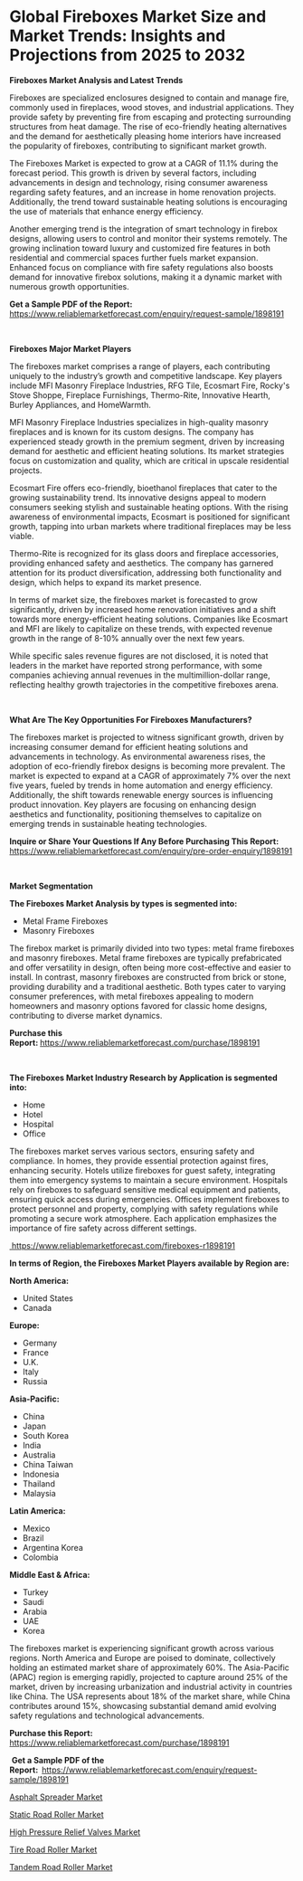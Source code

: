 <p><h1>Global Fireboxes Market Size and Market Trends: Insights and Projections from 2025 to 2032</h1></p><p><strong>Fireboxes Market Analysis and Latest Trends</strong></p>
<p><p>Fireboxes are specialized enclosures designed to contain and manage fire, commonly used in fireplaces, wood stoves, and industrial applications. They provide safety by preventing fire from escaping and protecting surrounding structures from heat damage. The rise of eco-friendly heating alternatives and the demand for aesthetically pleasing home interiors have increased the popularity of fireboxes, contributing to significant market growth.</p><p>The Fireboxes Market is expected to grow at a CAGR of 11.1% during the forecast period. This growth is driven by several factors, including advancements in design and technology, rising consumer awareness regarding safety features, and an increase in home renovation projects. Additionally, the trend toward sustainable heating solutions is encouraging the use of materials that enhance energy efficiency.</p><p>Another emerging trend is the integration of smart technology in firebox designs, allowing users to control and monitor their systems remotely. The growing inclination toward luxury and customized fire features in both residential and commercial spaces further fuels market expansion. Enhanced focus on compliance with fire safety regulations also boosts demand for innovative firebox solutions, making it a dynamic market with numerous growth opportunities.</p></p>
<p><strong>Get a Sample PDF of the Report:&nbsp;</strong> <a href="https://www.reliablemarketforecast.com/enquiry/request-sample/1898191?utm_campaign=1130&utm_medium=2&utm_source=Github&utm_content=ia&utm_term=08042025&utm_id=fireboxes">https://www.reliablemarketforecast.com/enquiry/request-sample/1898191</a></p>
<p>&nbsp;</p>
<p><strong>Fireboxes Major Market Players</strong></p>
<p><p>The fireboxes market comprises a range of players, each contributing uniquely to the industry’s growth and competitive landscape. Key players include MFI Masonry Fireplace Industries, RFG Tile, Ecosmart Fire, Rocky's Stove Shoppe, Fireplace Furnishings, Thermo-Rite, Innovative Hearth, Burley Appliances, and HomeWarmth.</p><p>MFI Masonry Fireplace Industries specializes in high-quality masonry fireplaces and is known for its custom designs. The company has experienced steady growth in the premium segment, driven by increasing demand for aesthetic and efficient heating solutions. Its market strategies focus on customization and quality, which are critical in upscale residential projects.</p><p>Ecosmart Fire offers eco-friendly, bioethanol fireplaces that cater to the growing sustainability trend. Its innovative designs appeal to modern consumers seeking stylish and sustainable heating options. With the rising awareness of environmental impacts, Ecosmart is positioned for significant growth, tapping into urban markets where traditional fireplaces may be less viable.</p><p>Thermo-Rite is recognized for its glass doors and fireplace accessories, providing enhanced safety and aesthetics. The company has garnered attention for its product diversification, addressing both functionality and design, which helps to expand its market presence. </p><p>In terms of market size, the fireboxes market is forecasted to grow significantly, driven by increased home renovation initiatives and a shift towards more energy-efficient heating solutions. Companies like Ecosmart and MFI are likely to capitalize on these trends, with expected revenue growth in the range of 8-10% annually over the next few years.</p><p>While specific sales revenue figures are not disclosed, it is noted that leaders in the market have reported strong performance, with some companies achieving annual revenues in the multimillion-dollar range, reflecting healthy growth trajectories in the competitive fireboxes arena.</p></p>
<p>&nbsp;</p>
<p><strong>What Are The Key Opportunities For Fireboxes Manufacturers?</strong></p>
<p><p>The fireboxes market is projected to witness significant growth, driven by increasing consumer demand for efficient heating solutions and advancements in technology. As environmental awareness rises, the adoption of eco-friendly firebox designs is becoming more prevalent. The market is expected to expand at a CAGR of approximately 7% over the next five years, fueled by trends in home automation and energy efficiency. Additionally, the shift towards renewable energy sources is influencing product innovation. Key players are focusing on enhancing design aesthetics and functionality, positioning themselves to capitalize on emerging trends in sustainable heating technologies.</p></p>
<p><strong>Inquire or Share Your Questions If Any Before Purchasing This Report:</strong> <a href="https://www.reliablemarketforecast.com/enquiry/pre-order-enquiry/1898191?utm_campaign=1130&utm_medium=2&utm_source=Github&utm_content=ia&utm_term=08042025&utm_id=fireboxes">https://www.reliablemarketforecast.com/enquiry/pre-order-enquiry/1898191</a></p>
<p>&nbsp;</p>
<p><strong>Market Segmentation</strong></p>
<p><strong>The Fireboxes Market Analysis by types is segmented into:</strong></p>
<p><ul><li>Metal Frame Fireboxes</li><li>Masonry Fireboxes</li></ul></p>
<p><p>The firebox market is primarily divided into two types: metal frame fireboxes and masonry fireboxes. Metal frame fireboxes are typically prefabricated and offer versatility in design, often being more cost-effective and easier to install. In contrast, masonry fireboxes are constructed from brick or stone, providing durability and a traditional aesthetic. Both types cater to varying consumer preferences, with metal fireboxes appealing to modern homeowners and masonry options favored for classic home designs, contributing to diverse market dynamics.</p></p>
<p><strong>Purchase this Report:&nbsp;</strong><a href="https://www.reliablemarketforecast.com/purchase/1898191?utm_campaign=1130&utm_medium=2&utm_source=Github&utm_content=ia&utm_term=08042025&utm_id=fireboxes">https://www.reliablemarketforecast.com/purchase/1898191</a></p>
<p>&nbsp;</p>
<p><strong>The Fireboxes Market Industry Research by Application is segmented into:</strong></p>
<p><ul><li>Home</li><li>Hotel</li><li>Hospital</li><li>Office</li></ul></p>
<p><p>The fireboxes market serves various sectors, ensuring safety and compliance. In homes, they provide essential protection against fires, enhancing security. Hotels utilize fireboxes for guest safety, integrating them into emergency systems to maintain a secure environment. Hospitals rely on fireboxes to safeguard sensitive medical equipment and patients, ensuring quick access during emergencies. Offices implement fireboxes to protect personnel and property, complying with safety regulations while promoting a secure work atmosphere. Each application emphasizes the importance of fire safety across different settings.</p></p>
<p><a href="https://www.reliablemarketforecast.com/fireboxes-r1898191?utm_campaign=1130&utm_medium=2&utm_source=Github&utm_content=ia&utm_term=08042025&utm_id=fireboxes">&nbsp;https://www.reliablemarketforecast.com/fireboxes-r1898191</a></p>
<p><strong>In terms of Region, the Fireboxes Market Players available by Region are:</strong></p>
<p>
    <p> <strong> North America: </strong>
        <ul>
            <li>United States</li>
            <li>Canada</li>
        </ul>
        </p> 
    <p> <strong> Europe: </strong>
        <ul>
            <li>Germany</li>
            <li>France</li>
            <li>U.K.</li>
            <li>Italy</li>
            <li>Russia</li>
        </ul>
        </p> 
    <p> <strong> Asia-Pacific: </strong>
        <ul>
            <li>China</li>
            <li>Japan</li>
            <li>South Korea</li>
            <li>India</li>
            <li>Australia</li>
            <li>China Taiwan</li>
            <li>Indonesia</li>
            <li>Thailand</li>
            <li>Malaysia</li>
        </ul>
        </p> 
    <p> <strong> Latin America: </strong>
        <ul>
            <li>Mexico</li>
            <li>Brazil</li>
            <li>Argentina Korea</li>
            <li>Colombia</li>
        </ul>
        </p> 
    <p> <strong> Middle East & Africa: </strong>
        <ul>
            <li>Turkey</li>
            <li>Saudi</li>
            <li>Arabia</li>
            <li>UAE</li>
            <li>Korea</li>
        </ul>
    </p>
    </p>
<p><p>The fireboxes market is experiencing significant growth across various regions. North America and Europe are poised to dominate, collectively holding an estimated market share of approximately 60%. The Asia-Pacific (APAC) region is emerging rapidly, projected to capture around 25% of the market, driven by increasing urbanization and industrial activity in countries like China. The USA represents about 18% of the market share, while China contributes around 15%, showcasing substantial demand amid evolving safety regulations and technological advancements.</p></p>
<p><strong>Purchase this Report: </strong><a href="https://www.reliablemarketforecast.com/purchase/1898191?utm_campaign=1130&utm_medium=2&utm_source=Github&utm_content=ia&utm_term=08042025&utm_id=fireboxes">https://www.reliablemarketforecast.com/purchase/1898191</a></p>
<p>&nbsp;<strong>Get a Sample PDF of the Report:&nbsp;&nbsp;</strong><a href="https://www.reliablemarketforecast.com/enquiry/request-sample/1898191?utm_campaign=1130&utm_medium=2&utm_source=Github&utm_content=ia&utm_term=08042025&utm_id=fireboxes">https://www.reliablemarketforecast.com/enquiry/request-sample/1898191</a></p>
<p><strong></strong></p>
<p><p><a href="https://github.com/heeildannas/Market-Research-Report-List-1/blob/main/asphalt-spreader-market.md?utm_campaign=1130&utm_medium=2&utm_source=Github&utm_content=ia&utm_term=08042025&utm_id=fireboxes">Asphalt Spreader Market</a></p><p><a href="https://github.com/sibellanikmn/Market-Research-Report-List-1/blob/main/static-road-roller-market.md?utm_campaign=1130&utm_medium=2&utm_source=Github&utm_content=ia&utm_term=08042025&utm_id=fireboxes">Static Road Roller Market</a></p><p><a href="https://github.com/dickstoscopg/Market-Research-Report-List-1/blob/main/high-pressure-relief-valves-market.md?utm_campaign=1130&utm_medium=2&utm_source=Github&utm_content=ia&utm_term=08042025&utm_id=fireboxes">High Pressure Relief Valves Market</a></p><p><a href="https://github.com/ceranamaduvq/Market-Research-Report-List-1/blob/main/tire-road-roller-market.md?utm_campaign=1130&utm_medium=2&utm_source=Github&utm_content=ia&utm_term=08042025&utm_id=fireboxes">Tire Road Roller Market</a></p><p><a href="https://github.com/geresalgieaz/Market-Research-Report-List-1/blob/main/tandem-road-roller-market.md?utm_campaign=1130&utm_medium=2&utm_source=Github&utm_content=ia&utm_term=08042025&utm_id=fireboxes">Tandem Road Roller Market</a></p></p>
